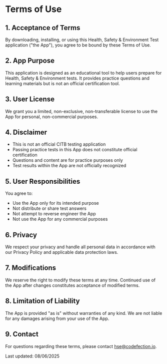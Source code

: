 # Terms of Use

## 1. Acceptance of Terms
By downloading, installing, or using this Health, Safety & Environment Test application ("the App"), you agree to be bound by these Terms of Use.

## 2. App Purpose
This application is designed as an educational tool to help users prepare for Health, Safety & Environment tests. It provides practice questions and learning materials but is not an official certification tool.

## 3. User License
We grant you a limited, non-exclusive, non-transferable license to use the App for personal, non-commercial purposes.

## 4. Disclaimer
- This is not an official CITB testing application
- Passing practice tests in this App does not constitute official certification
- Questions and content are for practice purposes only
- Test results within the App are not officially recognized

## 5. User Responsibilities
You agree to:
- Use the App only for its intended purpose
- Not distribute or share test answers
- Not attempt to reverse engineer the App
- Not use the App for any commercial purposes

## 6. Privacy
We respect your privacy and handle all personal data in accordance with our Privacy Policy and applicable data protection laws.

## 7. Modifications
We reserve the right to modify these terms at any time. Continued use of the App after changes constitutes acceptance of modified terms.

## 8. Limitation of Liability
The App is provided "as is" without warranties of any kind. We are not liable for any damages arising from your use of the App.

## 9. Contact
For questions regarding these terms, please contact hse@codefection.io.

Last updated: 08/06/2025